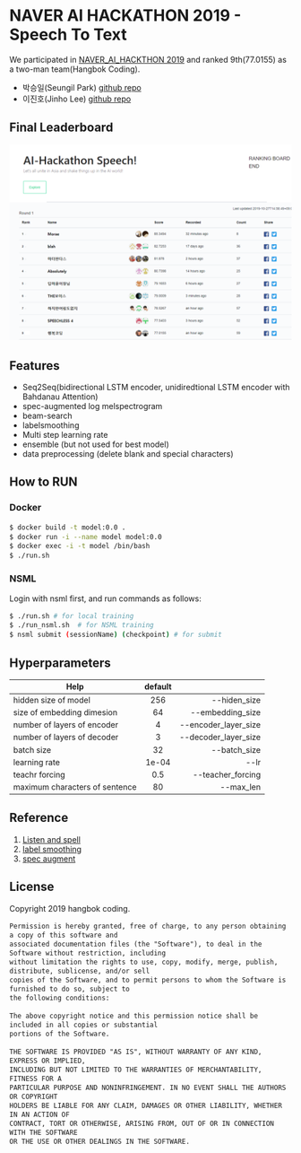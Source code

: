 # NAVER AI HACKATHON 2019 - Speech To Text
We participated in [NAVER_AI_HACKTHON 2019](https://github.com/Naver-AI-Hackathon/AI-Speech) and ranked 9th(77.0155) as a two-man team(Hangbok Coding).
* 박승일(Seungil Park) [github repo](https://psi9730.github.io/)
* 이진호(Jinho Lee)    [github repo](https://github.com/elzino)

## Final Leaderboard
![finale-leader-board](docs/final-board.png)

## Features
* Seq2Seq(bidirectional LSTM encoder, unidiredtional LSTM encoder with Bahdanau Attention)
* spec-augmented log melspectrogram
* beam-search
* labelsmoothing
* Multi step learning rate
* ensemble (but not used for best model)
* data preprocessing (delete blank and special characters)
## How to RUN

### Docker
```bash
$ docker build -t model:0.0 .
$ docker run -i --name model model:0.0
$ docker exec -i -t model /bin/bash
$ ./run.sh
```

### NSML
Login with nsml first, and run commands as follows:
```bash
$ ./run.sh # for local training
$ ./run_nsml.sh  # for NSML training
$ nsml submit (sessionName) (checkpoint) # for submit
```

## Hyperparameters
| Help        | default           |  |
| ------------- |:--------:| ------:|
| hidden size of model | 256 | --hiden_size | 
| size of embedding dimesion | 64 | --embedding_size |
| number of layers of encoder | 4 | --encoder_layer_size |
| number of layers of decoder | 3 | --decoder_layer_size |
| batch size | 32 | --batch_size |
| learning rate | 1e-04 | --lr |
| teachr forcing | 0.5 | --teacher_forcing|
| maximum characters of sentence | 80 | --max_len |

## Reference
1. [Listen and spell](https://arxiv.org/abs/1508.01211)
2. [label smoothing](https://arxiv.org/abs/1906.02629)
3. [spec augment](https://arxiv.org/abs/1904.08779)

## License
Copyright 2019 hangbok coding.
```
Permission is hereby granted, free of charge, to any person obtaining a copy of this software and
associated documentation files (the "Software"), to deal in the Software without restriction, including
without limitation the rights to use, copy, modify, merge, publish, distribute, sublicense, and/or sell
copies of the Software, and to permit persons to whom the Software is furnished to do so, subject to
the following conditions:

The above copyright notice and this permission notice shall be included in all copies or substantial
portions of the Software.

THE SOFTWARE IS PROVIDED "AS IS", WITHOUT WARRANTY OF ANY KIND, EXPRESS OR IMPLIED,
INCLUDING BUT NOT LIMITED TO THE WARRANTIES OF MERCHANTABILITY, FITNESS FOR A
PARTICULAR PURPOSE AND NONINFRINGEMENT. IN NO EVENT SHALL THE AUTHORS OR COPYRIGHT
HOLDERS BE LIABLE FOR ANY CLAIM, DAMAGES OR OTHER LIABILITY, WHETHER IN AN ACTION OF
CONTRACT, TORT OR OTHERWISE, ARISING FROM, OUT OF OR IN CONNECTION WITH THE SOFTWARE
OR THE USE OR OTHER DEALINGS IN THE SOFTWARE.
```